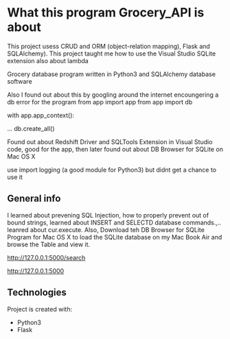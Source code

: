 # What this program Grocery_API is about
This project usess CRUD and ORM (object-relation mapping), Flask and SQLAlchemy). This project taught me how to use the Visual Studio SQLite extension also about lambda

Grocery database program written in Python3 and SQLAlchemy database software

Also I found out about this by googling around the internet encoungering a db error for the program
from app import app
from app import db

with app.app_context():

... db.create_all()

Found out about Redshift Driver and SQLTools Extension in Visual Studio code, good for the app, then later found out about DB Browser for SQLite on Mac OS X

use import logging (a good module for Python3) but didnt get a chance to use it

## General info
I learned about prevening SQL Injection, how to properly prevent out of bound strings, learned about INSERT and SELECTD database commands.,.. leanred about cur.execute.  Also, Download teh DB Browser for SQLite Program for Mac OS X to load the SQLite database on my Mac Book Air and browse the Table and view it.

http://127.0.0.1:5000/search<p>
http://127.0.0.1:5000<p>
	
## Technologies
Project is created with:
* Python3
* Flask
